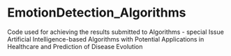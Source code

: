 # EmotionDetection_Algorithms
Code used for achieving the results submitted to Algorithms - special Issue Artificial Intelligence-based Algorithms with Potential Applications in Healthcare and Prediction of Disease Evolution
